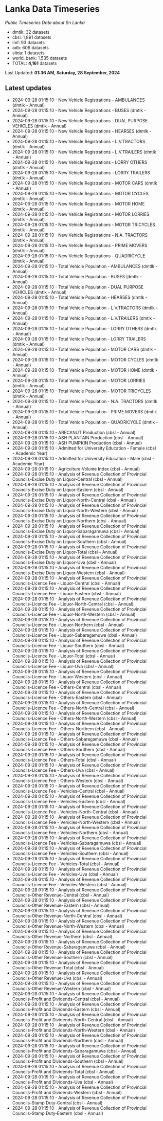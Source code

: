 # Lanka Data Timeseries
*Public Timeseries Data about Sri Lanka*

* dmtlk: 32 datasets
* cbsl: 1,891 datasets
* imf: 93 datasets
* adb: 609 datasets
* sltda: 1 datasets
* world_bank: 1,535 datasets
* TOTAL: **4,161** datasets

Last Updated: **01:36 AM, Saturday, 28 September, 2024**

## Latest updates

* 2024-09-28 01:15:10 - New Vehicle Registrations - AMBULANCES (dmtlk - Annual)
* 2024-09-28 01:15:10 - New Vehicle Registrations - BUSES (dmtlk - Annual)
* 2024-09-28 01:15:10 - New Vehicle Registrations - DUAL PURPOSE VEHICLES (dmtlk - Annual)
* 2024-09-28 01:15:10 - New Vehicle Registrations - HEARSES (dmtlk - Annual)
* 2024-09-28 01:15:10 - New Vehicle Registrations - L.V.TRACTORS (dmtlk - Annual)
* 2024-09-28 01:15:10 - New Vehicle Registrations - L.V.TRAILERS (dmtlk - Annual)
* 2024-09-28 01:15:10 - New Vehicle Registrations - LORRY OTHERS (dmtlk - Annual)
* 2024-09-28 01:15:10 - New Vehicle Registrations - LORRY TRAILERS (dmtlk - Annual)
* 2024-09-28 01:15:10 - New Vehicle Registrations - MOTOR CARS (dmtlk - Annual)
* 2024-09-28 01:15:10 - New Vehicle Registrations - MOTOR CYCLES (dmtlk - Annual)
* 2024-09-28 01:15:10 - New Vehicle Registrations - MOTOR HOME (dmtlk - Annual)
* 2024-09-28 01:15:10 - New Vehicle Registrations - MOTOR LORRIES (dmtlk - Annual)
* 2024-09-28 01:15:10 - New Vehicle Registrations - MOTOR TRICYCLES (dmtlk - Annual)
* 2024-09-28 01:15:10 - New Vehicle Registrations - N.A. TRACTORS (dmtlk - Annual)
* 2024-09-28 01:15:10 - New Vehicle Registrations - PRIME MOVERS (dmtlk - Annual)
* 2024-09-28 01:15:10 - New Vehicle Registrations - QUADRICYCLE (dmtlk - Annual)
* 2024-09-28 01:15:10 - Total Vehicle Population - AMBULANCES (dmtlk - Annual)
* 2024-09-28 01:15:10 - Total Vehicle Population - BUSES (dmtlk - Annual)
* 2024-09-28 01:15:10 - Total Vehicle Population - DUAL PURPOSE VEHICLES (dmtlk - Annual)
* 2024-09-28 01:15:10 - Total Vehicle Population - HEARSES (dmtlk - Annual)
* 2024-09-28 01:15:10 - Total Vehicle Population - L.V.TRACTORS (dmtlk - Annual)
* 2024-09-28 01:15:10 - Total Vehicle Population - L.V.TRAILERS (dmtlk - Annual)
* 2024-09-28 01:15:10 - Total Vehicle Population - LORRY OTHERS (dmtlk - Annual)
* 2024-09-28 01:15:10 - Total Vehicle Population - LORRY TRAILERS (dmtlk - Annual)
* 2024-09-28 01:15:10 - Total Vehicle Population - MOTOR CARS (dmtlk - Annual)
* 2024-09-28 01:15:10 - Total Vehicle Population - MOTOR CYCLES (dmtlk - Annual)
* 2024-09-28 01:15:10 - Total Vehicle Population - MOTOR HOME (dmtlk - Annual)
* 2024-09-28 01:15:10 - Total Vehicle Population - MOTOR LORRIES (dmtlk - Annual)
* 2024-09-28 01:15:10 - Total Vehicle Population - MOTOR TRICYCLES (dmtlk - Annual)
* 2024-09-28 01:15:10 - Total Vehicle Population - N.A. TRACTORS (dmtlk - Annual)
* 2024-09-28 01:15:10 - Total Vehicle Population - PRIME MOVERS (dmtlk - Annual)
* 2024-09-28 01:15:10 - Total Vehicle Population - QUADRICYCLE (dmtlk - Annual)
* 2024-09-28 01:15:10 - ARECANUT Production (cbsl - Annual)
* 2024-09-28 01:15:10 - ASH PLANTAIN Production (cbsl - Annual)
* 2024-09-28 01:15:10 - ASH PUMPKIN Production (cbsl - Annual)
* 2024-09-28 01:15:10 - Admitted for University Education - Female (cbsl - Academic Year)
* 2024-09-28 01:15:10 - Admitted for University Education - Male (cbsl - Academic Year)
* 2024-09-28 01:15:10 - Agriculture Volume Index (cbsl - Annual)
* 2024-09-28 01:15:10 - Analysis of Revenue Collection of Provincial Councils-Excise Duty on Liquor-Central (cbsl - Annual)
* 2024-09-28 01:15:10 - Analysis of Revenue Collection of Provincial Councils-Excise Duty on Liquor-Eastern (cbsl - Annual)
* 2024-09-28 01:15:10 - Analysis of Revenue Collection of Provincial Councils-Excise Duty on Liquor-North-Central (cbsl - Annual)
* 2024-09-28 01:15:10 - Analysis of Revenue Collection of Provincial Councils-Excise Duty on Liquor-North-Western (cbsl - Annual)
* 2024-09-28 01:15:10 - Analysis of Revenue Collection of Provincial Councils-Excise Duty on Liquor-Northern (cbsl - Annual)
* 2024-09-28 01:15:10 - Analysis of Revenue Collection of Provincial Councils-Excise Duty on Liquor-Sabaragamuwa (cbsl - Annual)
* 2024-09-28 01:15:10 - Analysis of Revenue Collection of Provincial Councils-Excise Duty on Liquor-Southern (cbsl - Annual)
* 2024-09-28 01:15:10 - Analysis of Revenue Collection of Provincial Councils-Excise Duty on Liquor-Total (cbsl - Annual)
* 2024-09-28 01:15:10 - Analysis of Revenue Collection of Provincial Councils-Excise Duty on Liquor-Uva (cbsl - Annual)
* 2024-09-28 01:15:10 - Analysis of Revenue Collection of Provincial Councils-Excise Duty on Liquor-Western (cbsl - Annual)
* 2024-09-28 01:15:10 - Analysis of Revenue Collection of Provincial Councils-Licence Fee - Liquor-Central (cbsl - Annual)
* 2024-09-28 01:15:10 - Analysis of Revenue Collection of Provincial Councils-Licence Fee - Liquor-Eastern (cbsl - Annual)
* 2024-09-28 01:15:10 - Analysis of Revenue Collection of Provincial Councils-Licence Fee - Liquor-North-Central (cbsl - Annual)
* 2024-09-28 01:15:10 - Analysis of Revenue Collection of Provincial Councils-Licence Fee - Liquor-North-Western (cbsl - Annual)
* 2024-09-28 01:15:10 - Analysis of Revenue Collection of Provincial Councils-Licence Fee - Liquor-Northern (cbsl - Annual)
* 2024-09-28 01:15:10 - Analysis of Revenue Collection of Provincial Councils-Licence Fee - Liquor-Sabaragamuwa (cbsl - Annual)
* 2024-09-28 01:15:10 - Analysis of Revenue Collection of Provincial Councils-Licence Fee - Liquor-Southern (cbsl - Annual)
* 2024-09-28 01:15:10 - Analysis of Revenue Collection of Provincial Councils-Licence Fee - Liquor-Total (cbsl - Annual)
* 2024-09-28 01:15:10 - Analysis of Revenue Collection of Provincial Councils-Licence Fee - Liquor-Uva (cbsl - Annual)
* 2024-09-28 01:15:10 - Analysis of Revenue Collection of Provincial Councils-Licence Fee - Liquor-Western (cbsl - Annual)
* 2024-09-28 01:15:10 - Analysis of Revenue Collection of Provincial Councils-Licence Fee - Others-Central (cbsl - Annual)
* 2024-09-28 01:15:10 - Analysis of Revenue Collection of Provincial Councils-Licence Fee - Others-Eastern (cbsl - Annual)
* 2024-09-28 01:15:10 - Analysis of Revenue Collection of Provincial Councils-Licence Fee - Others-North-Central (cbsl - Annual)
* 2024-09-28 01:15:10 - Analysis of Revenue Collection of Provincial Councils-Licence Fee - Others-North-Western (cbsl - Annual)
* 2024-09-28 01:15:10 - Analysis of Revenue Collection of Provincial Councils-Licence Fee - Others-Northern (cbsl - Annual)
* 2024-09-28 01:15:10 - Analysis of Revenue Collection of Provincial Councils-Licence Fee - Others-Sabaragamuwa (cbsl - Annual)
* 2024-09-28 01:15:10 - Analysis of Revenue Collection of Provincial Councils-Licence Fee - Others-Southern (cbsl - Annual)
* 2024-09-28 01:15:10 - Analysis of Revenue Collection of Provincial Councils-Licence Fee - Others-Total (cbsl - Annual)
* 2024-09-28 01:15:10 - Analysis of Revenue Collection of Provincial Councils-Licence Fee - Others-Uva (cbsl - Annual)
* 2024-09-28 01:15:10 - Analysis of Revenue Collection of Provincial Councils-Licence Fee - Others-Western (cbsl - Annual)
* 2024-09-28 01:15:10 - Analysis of Revenue Collection of Provincial Councils-Licence Fee - Vehicles-Central (cbsl - Annual)
* 2024-09-28 01:15:10 - Analysis of Revenue Collection of Provincial Councils-Licence Fee - Vehicles-Eastern (cbsl - Annual)
* 2024-09-28 01:15:10 - Analysis of Revenue Collection of Provincial Councils-Licence Fee - Vehicles-North-Central (cbsl - Annual)
* 2024-09-28 01:15:10 - Analysis of Revenue Collection of Provincial Councils-Licence Fee - Vehicles-North-Western (cbsl - Annual)
* 2024-09-28 01:15:10 - Analysis of Revenue Collection of Provincial Councils-Licence Fee - Vehicles-Northern (cbsl - Annual)
* 2024-09-28 01:15:10 - Analysis of Revenue Collection of Provincial Councils-Licence Fee - Vehicles-Sabaragamuwa (cbsl - Annual)
* 2024-09-28 01:15:10 - Analysis of Revenue Collection of Provincial Councils-Licence Fee - Vehicles-Southern (cbsl - Annual)
* 2024-09-28 01:15:10 - Analysis of Revenue Collection of Provincial Councils-Licence Fee - Vehicles-Total (cbsl - Annual)
* 2024-09-28 01:15:10 - Analysis of Revenue Collection of Provincial Councils-Licence Fee - Vehicles-Uva (cbsl - Annual)
* 2024-09-28 01:15:10 - Analysis of Revenue Collection of Provincial Councils-Licence Fee - Vehicles-Western (cbsl - Annual)
* 2024-09-28 01:15:10 - Analysis of Revenue Collection of Provincial Councils-Other Revenue-Central (cbsl - Annual)
* 2024-09-28 01:15:10 - Analysis of Revenue Collection of Provincial Councils-Other Revenue-Eastern (cbsl - Annual)
* 2024-09-28 01:15:10 - Analysis of Revenue Collection of Provincial Councils-Other Revenue-North-Central (cbsl - Annual)
* 2024-09-28 01:15:10 - Analysis of Revenue Collection of Provincial Councils-Other Revenue-North-Western (cbsl - Annual)
* 2024-09-28 01:15:10 - Analysis of Revenue Collection of Provincial Councils-Other Revenue-Northern (cbsl - Annual)
* 2024-09-28 01:15:10 - Analysis of Revenue Collection of Provincial Councils-Other Revenue-Sabaragamuwa (cbsl - Annual)
* 2024-09-28 01:15:10 - Analysis of Revenue Collection of Provincial Councils-Other Revenue-Southern (cbsl - Annual)
* 2024-09-28 01:15:10 - Analysis of Revenue Collection of Provincial Councils-Other Revenue-Total (cbsl - Annual)
* 2024-09-28 01:15:10 - Analysis of Revenue Collection of Provincial Councils-Other Revenue-Uva (cbsl - Annual)
* 2024-09-28 01:15:10 - Analysis of Revenue Collection of Provincial Councils-Other Revenue-Western (cbsl - Annual)
* 2024-09-28 01:15:10 - Analysis of Revenue Collection of Provincial Councils-Profit and Dividends-Central (cbsl - Annual)
* 2024-09-28 01:15:10 - Analysis of Revenue Collection of Provincial Councils-Profit and Dividends-Eastern (cbsl - Annual)
* 2024-09-28 01:15:10 - Analysis of Revenue Collection of Provincial Councils-Profit and Dividends-North-Central (cbsl - Annual)
* 2024-09-28 01:15:10 - Analysis of Revenue Collection of Provincial Councils-Profit and Dividends-North-Western (cbsl - Annual)
* 2024-09-28 01:15:10 - Analysis of Revenue Collection of Provincial Councils-Profit and Dividends-Northern (cbsl - Annual)
* 2024-09-28 01:15:10 - Analysis of Revenue Collection of Provincial Councils-Profit and Dividends-Sabaragamuwa (cbsl - Annual)
* 2024-09-28 01:15:10 - Analysis of Revenue Collection of Provincial Councils-Profit and Dividends-Southern (cbsl - Annual)
* 2024-09-28 01:15:10 - Analysis of Revenue Collection of Provincial Councils-Profit and Dividends-Total (cbsl - Annual)
* 2024-09-28 01:15:10 - Analysis of Revenue Collection of Provincial Councils-Profit and Dividends-Uva (cbsl - Annual)
* 2024-09-28 01:15:10 - Analysis of Revenue Collection of Provincial Councils-Profit and Dividends-Western (cbsl - Annual)
* 2024-09-28 01:15:10 - Analysis of Revenue Collection of Provincial Councils-Stamp Duty-Central (cbsl - Annual)
* 2024-09-28 01:15:10 - Analysis of Revenue Collection of Provincial Councils-Stamp Duty-Eastern (cbsl - Annual)